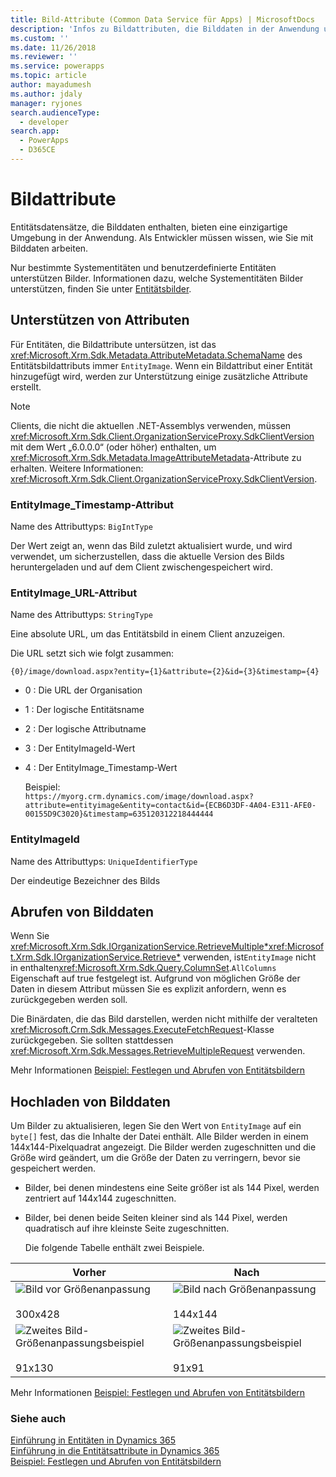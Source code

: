 ```yaml
---
title: Bild-Attribute (Common Data Service für Apps) | MicrosoftDocs
description: 'Infos zu Bildattributen, die Bilddaten in der Anwendung umfassen, sowie zum Unterstützen von Attributen, das Abrufen von Bilddaten und Hochladen von Bilddaten.'
ms.custom: ''
ms.date: 11/26/2018
ms.reviewer: ''
ms.service: powerapps
ms.topic: article
author: mayadumesh
ms.author: jdaly
manager: ryjones
search.audienceType:
  - developer
search.app:
  - PowerApps
  - D365CE
---
```

# <a name="image-attributes"></a>Bildattribute

Entitätsdatensätze, die Bilddaten enthalten, bieten eine einzigartige Umgebung in der Anwendung. Als Entwickler müssen wissen, wie Sie mit Bilddaten arbeiten.  
  
 Nur bestimmte Systementitäten und benutzerdefinierte Entitäten unterstützen Bilder. Informationen dazu, welche Systementitäten Bilder unterstützen, finden Sie unter [Entitätsbilder](/dynamics365/customer-engagement/developer/introduction-entities.md#entity-images).  
  
<a name="BKMK_SupportingAttributes"></a>   
## <a name="supporting-attributes"></a>Unterstützen von Attributen  
 Für Entitäten, die Bildattribute untersützen, ist das <xref:Microsoft.Xrm.Sdk.Metadata.AttributeMetadata.SchemaName> des Entitätsbildattributs immer `EntityImage`. Wenn ein Bildattribut einer Entität hinzugefügt wird, werden zur Unterstützung einige zusätzliche Attribute erstellt.  
  
> [!NOTE]
>  Clients, die nicht die aktuellen .NET-Assemblys verwenden, müssen <xref:Microsoft.Xrm.Sdk.Client.OrganizationServiceProxy.SdkClientVersion> mit dem Wert „6.0.0.0“ (oder höher) enthalten, um <xref:Microsoft.Xrm.Sdk.Metadata.ImageAttributeMetadata>-Attribute zu erhalten. Weitere Informationen: <xref:Microsoft.Xrm.Sdk.Client.OrganizationServiceProxy.SdkClientVersion>.  
  
### <a name="entityimagetimestamp-attribute"></a>EntityImage_Timestamp-Attribut  
 Name des Attributtyps: `BigIntType`  
  
 Der Wert zeigt an, wenn das Bild zuletzt aktualisiert wurde, und wird verwendet, um sicherzustellen, dass die aktuelle Version des Bilds heruntergeladen und auf dem Client zwischengespeichert wird.  
  
### <a name="entityimageurl-attribute"></a>EntityImage_URL-Attribut  
 Name des Attributtyps: `StringType`  
  
 Eine absolute URL, um das Entitätsbild in einem Client anzuzeigen.  
  
 Die URL setzt sich wie folgt zusammen:  
  
```http  
{0}/image/download.aspx?entity={1}&attribute={2}&id={3}&timestamp={4}
```  
  
- 0 : Die URL der Organisation  
  
- 1 : Der logische Entitätsname  
  
- 2 : Der logische Attributname  
  
- 3 : Der EntityImageId-Wert  
  
- 4 : Der EntityImage_Timestamp-Wert  
  
  Beispiel:   
  `https://myorg.crm.dynamics.com/image/download.aspx?attribute=entityimage&entity=contact&id={ECB6D3DF-4A04-E311-AFE0-00155D9C3020}&timestamp=635120312218444444`  
  
### <a name="entityimageid"></a>EntityImageId  
 Name des Attributtyps: `UniqueIdentifierType`  
  
 Der eindeutige Bezeichner des Bilds  
  
<a name="BKMK_RetrievingImages"></a>   
## <a name="retrieving-image-data"></a>Abrufen von Bilddaten  
 Wenn Sie  <xref:Microsoft.Xrm.Sdk.IOrganizationService.RetrieveMultiple*><xref:Microsoft.Xrm.Sdk.IOrganizationService.Retrieve*> verwenden, ist`EntityImage` nicht in enthalten<xref:Microsoft.Xrm.Sdk.Query.ColumnSet>.`AllColumns` Eigenschaft auf true festgelegt ist. Aufgrund von möglichen Größe der Daten in diesem Attribut müssen Sie es explizit anfordern, wenn es zurückgegeben werden soll.  
  
 Die Binärdaten, die das Bild darstellen, werden nicht mithilfe der veralteten <xref:Microsoft.Crm.Sdk.Messages.ExecuteFetchRequest>-Klasse zurückgegeben. Sie sollten stattdessen <xref:Microsoft.Xrm.Sdk.Messages.RetrieveMultipleRequest> verwenden.  
  
 Mehr Informationen [Beispiel: Festlegen und Abrufen von Entitätsbildern](/dynamics365/customer-engagement/developer/sample-set-retrieve-entity-images)  
  
<a name="BKMK_UploadingImages"></a>   
## <a name="uploading-image-data"></a>Hochladen von Bilddaten  
 Um Bilder zu aktualisieren, legen Sie den Wert von `EntityImage` auf ein `byte[]` fest, das die Inhalte der Datei enthält. Alle Bilder werden in einem 144x144-Pixelquadrat angezeigt. Die Bilder werden zugeschnitten und die Größe wird geändert, um die Größe der Daten zu verringern, bevor sie gespeichert werden.  
  
- Bilder, bei denen mindestens eine Seite größer ist als 144 Pixel, werden zentriert auf 144x144 zugeschnitten.  
  
- Bilder, bei denen beide Seiten kleiner sind als 144 Pixel, werden quadratisch auf ihre kleinste Seite zugeschnitten.  
  
  Die folgende Tabelle enthält zwei Beispiele.  
  
|Vorher|Nach|  
|------------|-----------|  
|![Bild vor Größenanpassung](media/crm-itpro-cust-imagebeforeresize.png "Bild vor Größenanpassung")<br /><br /> 300x428|![Bild nach Größenanpassung](media/crm-itpro-cust-imageafterresize.jpg "Bild nach Größenanpassung")<br /><br /> 144x144|  
|![Zweites Bild-Größenanpassungsbeispiel](media/crm-itpro-cust-imagebeforeresizeexample2.png "Zweites Bild-Größenanpassungsbeispiel")<br /><br /> 91x130|![Zweites Bild-Größenanpassungsbeispiel](media/crm-itpro-cust-imageafterresizeexample2.jpg "Zweites Bild-Größenanpassungsbeispiel")<br /><br /> 91x91|  
  
 Mehr Informationen [Beispiel: Festlegen und Abrufen von Entitätsbildern](/dynamics365/customer-engagement/developer/sample-set-retrieve-entity-images.md)  
  
### <a name="see-also"></a>Siehe auch  
 [Einführung in Entitäten in Dynamics 365](/dynamics365/customer-engagement/developer/introduction-entities)   
 [Einführung in die Entitätsattribute in Dynamics 365](/dynamics365/customer-engagement/developer/introduction-entity-attributes)   
 [Beispiel: Festlegen und Abrufen von Entitätsbildern](/dynamics365/customer-engagement/developer/sample-set-retrieve-entity-images.md)
